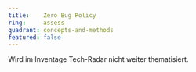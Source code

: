 ```yaml
---
title:    Zero Bug Policy  
ring:     assess  
quadrant: concepts-and-methods
featured: false
---
```


Wird im Inventage Tech-Radar nicht weiter thematisiert.
